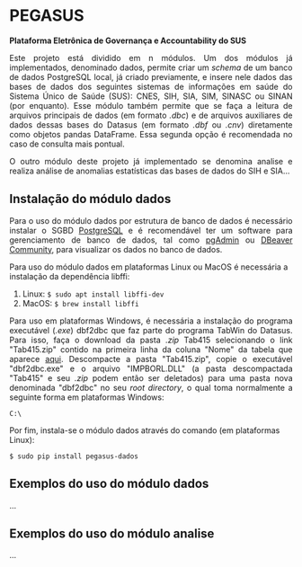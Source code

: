 # PEGASUS
**Plataforma Eletrônica de Governança e Accountability do SUS**

<p align="justify">Este projeto está dividido em n módulos. Um dos módulos já
implementados, denominado dados, permite criar um <i>schema</i> de um banco de dados
PostgreSQL local, já criado previamente, e insere nele dados das bases de dados
dos seguintes sistemas de informações em saúde do Sistema Único de Saúde (SUS):
CNES, SIH, SIA, SIM, SINASC ou SINAN (por enquanto). Esse módulo também permite
que se faça a leitura de arquivos principais de dados (em formato <i>.dbc</i>) e
de arquivos auxiliares de dados dessas bases do Datasus (em formato <i>.dbf</i>
ou <i>.cnv</i>) diretamente como objetos pandas DataFrame. Essa segunda opção é
recomendada no caso de consulta mais pontual.</p>

<p align="justify">O outro módulo deste projeto já implementado se denomina analise
e realiza análise de anomalias estatísticas das bases de dados do SIH e SIA...</p>

## Instalação do módulo dados

<p align="justify">Para o uso do módulo dados por estrutura de banco de dados é
necessário instalar o SGBD <a href="https://www.postgresql.org/download/">PostgreSQL</a>
e é recomendável ter um software para gerenciamento de banco de dados, tal como
<a href="https://www.pgadmin.org/download/">pgAdmin</a> ou <a href="https://dbeaver.io/">DBeaver Community</a>,
para visualizar os dados no banco de dados.

Para uso do módulo dados em plataformas Linux ou MacOS é necessária a instalação
da dependência libffi:</p>
1) Linux: `$ sudo apt install libffi-dev`
2) MacOS: `$ brew install libffi`

<p align="justify">Para uso em plataformas Windows, é necessária a instalação do
programa executável (<i>.exe</i>) dbf2dbc que faz parte do programa TabWin do
Datasus. Para isso, faça o download da pasta <i>.zip</i> Tab415 selecionando o
link "Tab415.zip" contido na primeira linha da coluna "Nome" da tabela que aparece
<a href="http://www2.datasus.gov.br/DATASUS/index.php?area=060805&item=3">aqui</a>.
Descompacte a pasta "Tab415.zip", copie o executável "dbf2dbc.exe" e o arquivo
"IMPBORL.DLL" (a pasta descompactada "Tab415" e seu <i>.zip</i> podem então ser
deletados) para uma pasta nova denominada "dbf2dbc" no seu <i>root directory</i>,
o qual toma normalmente a seguinte forma em plataformas Windows:</p>

```C:\```

Por fim, instala-se o módulo dados através do comando (em plataformas Linux):

```$ sudo pip install pegasus-dados```

## Exemplos do uso do módulo dados
...

## Exemplos do uso do módulo analise
...
